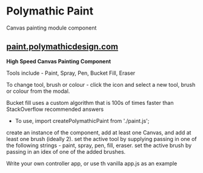 # Polymathic Paint

Canvas painting module component

## [paint.polymathicdesign.com](http:/paint.polymathicdesign.com)

**High Speed Canvas Painting Component** 

Tools include - Paint, Spray, Pen, Bucket Fill, Eraser

To change tool, brush or colour - click the icon and select a new tool, brush or colour from the modal.

Bucket fill uses a custom algorithm that is 100s of times faster than StackOverflow recommended answers

* To use, import createPolymathicPaint from './paint.js';

create an instance of the component, add at least one Canvas, and add at least one brush (ideally 2).
set the active tool by supplying passing in one of the following strings - paint, spray, pen, fill, eraser.
set the active brush by passing in an idex of one of the added brushes.

Write your own controller app, or use th vanilla app.js as an example

